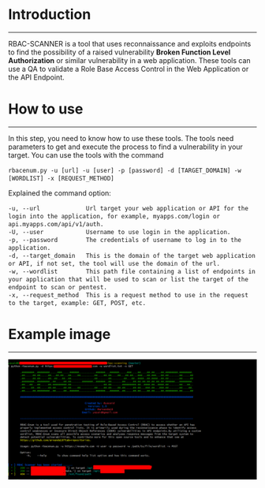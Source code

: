 # Introduction
---
RBAC-SCANNER is a tool that uses reconnaissance and exploits endpoints to find the possibility of a raised vulnerability **Broken Function Level Authorization** or similar vulnerability in a web application. These tools can use a QA to validate a Role Base Access Control in the Web Application or the API Endpoint. 

# How to use
---
In this step, you need to know how to use these tools. The tools need parameters to get and execute the process to find a vulnerability in your target. You can use the tools with the command
```
rbacenum.py -u [url] -u [user] -p [password] -d [TARGET_DOMAIN] -w [WORDLIST] -x [REQUEST_METHOD]
```
Explained the command option:
```  
-u, --url             Url target your web application or API for the login into the application, for example, myapps.com/login or api.myapps.com/api/v1/auth.  
-U, --user            Username to use login in the application.  
-p, --password        The credentials of username to log in to the application.  
-d, --target_domain   This is the domain of the target web application or API, if not set, the tool will use the domain of the url.  
-w, --wordlist        This path file containing a list of endpoints in your application that will be used to scan or list the target of the endpoint to scan or pentest.  
-x, --request_method  This is a request method to use in the request to the target, example: GET, POST, etc.  
```

# Example image
---
![alt text](./example/RBAC_Tools.png)


